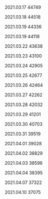 2021.03.17 44749

2021.03.18 44518

2021.03.19 44336

2021.03.19 44118

2021.03.22 43638

2021.03.23 43100

2021.03.24 42905

2021.03.25 42677

2021.03.26 42464

2021.03.27 42262

2021.03.28 42032

2021.03.29 41201

2021.03.30 40703

2021.03.31 39519



2021.04.01 39028

2021.04.02 38829

2021.04.03 38596

2021.04.04 38395

2021.04.07 37322

2021.04.10 37075